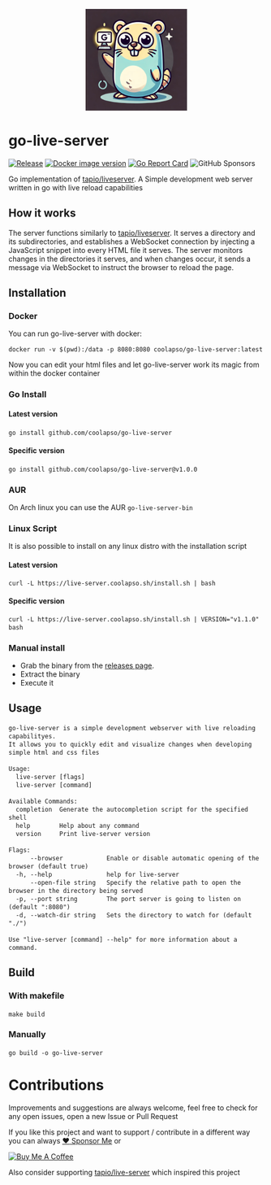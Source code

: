 <p align="center">
  <img src="https://github.com/coolapso/go-live-server/blob/main/test/images/goliveserver.png" width="200" >
</p>

# go-live-server
[![Release](https://github.com/coolapso/go-live-server/actions/workflows/release.yaml/badge.svg?branch=main)](https://github.com/coolapso/go-live-server/actions/workflows/release.yaml)
[![Docker image version](https://img.shields.io/docker/v/coolapso/go-live-server/latest?logo=docker)](https://hub.docker.com/r/coolapso/go-live-server)
[![Go Report Card](https://goreportcard.com/badge/github.com/coolapso/go-live-server)](https://goreportcard.com/report/github.com/coolapso/go-live-server)
![GitHub Sponsors](https://img.shields.io/github/sponsors/coolapso?style=flat&logo=githubsponsors)

Go implementation of [tapio/liveserver](https://github.com/tapio/live-server). A Simple development web server written in go with live reload capabilities

## How it works

The server functions similarly to [tapio/liveserver](https://github.com/tapio/live-server). It serves a directory and its subdirectories, and establishes a WebSocket connection by injecting a JavaScript snippet into every HTML file it serves. The server monitors changes in the directories it serves, and when changes occur, it sends a message via WebSocket to instruct the browser to reload the page.

## Installation 

### Docker

You can run go-live-server with docker: 

```
docker run -v $(pwd):/data -p 8080:8080 coolapso/go-live-server:latest
```

Now you can edit your html files and let go-live-server work its magic from within the docker container

### Go Install

#### Latest version 

`go install github.com/coolapso/go-live-server`

#### Specific version

`go install github.com/coolapso/go-live-server@v1.0.0`

### AUR

On Arch linux you can use the AUR `go-live-server-bin`

### Linux Script

It is also possible to install on any linux distro with the installation script

#### Latest version

```
curl -L https://live-server.coolapso.sh/install.sh | bash
```

#### Specific version

```
curl -L https://live-server.coolapso.sh/install.sh | VERSION="v1.1.0" bash
```

### Manual install

* Grab the binary from the [releases page](https://github.com/coolapso/go-live-server/releases).
* Extract the binary
* Execute it

## Usage 

```
go-live-server is a simple development webserver with live reloading capabilityes.
It allows you to quickly edit and visualize changes when developing simple html and css files

Usage:
  live-server [flags]
  live-server [command]

Available Commands:
  completion  Generate the autocompletion script for the specified shell
  help        Help about any command
  version     Print live-server version

Flags:
      --browser            Enable or disable automatic opening of the browser (default true)
  -h, --help               help for live-server
      --open-file string   Specify the relative path to open the browser in the directory being served
  -p, --port string        The port server is going to listen on (default ":8080")
  -d, --watch-dir string   Sets the directory to watch for (default "./")

Use "live-server [command] --help" for more information about a command.
```

## Build 

### With makefile

`make build`

### Manually

`go build -o go-live-server`

# Contributions

Improvements and suggestions are always welcome, feel free to check for any open issues, open a new Issue or Pull Request

If you like this project and want to support / contribute in a different way you can always [:heart: Sponsor Me](https://github.com/sponsors/coolapso) or

<a href="https://www.buymeacoffee.com/coolapso" target="_blank">
  <img src="https://cdn.buymeacoffee.com/buttons/default-yellow.png" alt="Buy Me A Coffee" style="height: 51px !important;width: 217px !important;" />
</a>



Also consider supporting [tapio/live-server](https://github.com/tapio/live-server) which inspired this project
